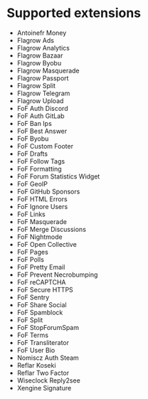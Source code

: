 # Supported extensions

- Antoinefr Money
- Flagrow Ads
- Flagrow Analytics
- Flagrow Bazaar
- Flagrow Byobu
- Flagrow Masquerade
- Flagrow Passport
- Flagrow Split
- Flagrow Telegram
- Flagrow Upload
- FoF Auth Discord
- FoF Auth GitLab
- FoF Ban Ips
- FoF Best Answer
- FoF Byobu
- FoF Custom Footer
- FoF Drafts
- FoF Follow Tags
- FoF Formatting
- FoF Forum Statistics Widget
- FoF GeoIP
- FoF GitHub Sponsors
- FoF HTML Errors
- FoF Ignore Users
- FoF Links
- FoF Masquerade
- FoF Merge Discussions
- FoF Nightmode
- FoF Open Collective
- FoF Pages
- FoF Polls
- FoF Pretty Email
- FoF Prevent Necrobumping
- FoF reCAPTCHA
- FoF Secure HTTPS
- FoF Sentry
- FoF Share Social
- FoF Spamblock
- FoF Split
- FoF StopForumSpam
- FoF Terms
- FoF Transliterator
- FoF User Bio
- Nomiscz Auth Steam
- Reflar Koseki
- Reflar Two Factor
- Wiseclock Reply2see
- Xengine Signature
